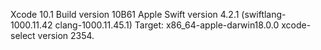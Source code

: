 Xcode 10.1
Build version 10B61
Apple Swift version 4.2.1 (swiftlang-1000.11.42 clang-1000.11.45.1)
Target: x86_64-apple-darwin18.0.0
xcode-select version 2354.